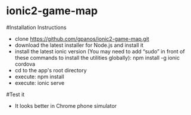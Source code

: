 # ionic2-game-map

#Installation Instructions

* clone https://github.com/gpanos/ionic2-game-map.git
* download the latest installer for Node.js and install it
* install the latest ionic version (You may need to add “sudo” in front of these commands to install the utilities globally):
    npm install -g ionic cordova
* cd to the app's root directory
* execute: npm install
* execute: ionic serve
    
#Test it

* It looks better in Chrome phone simulator